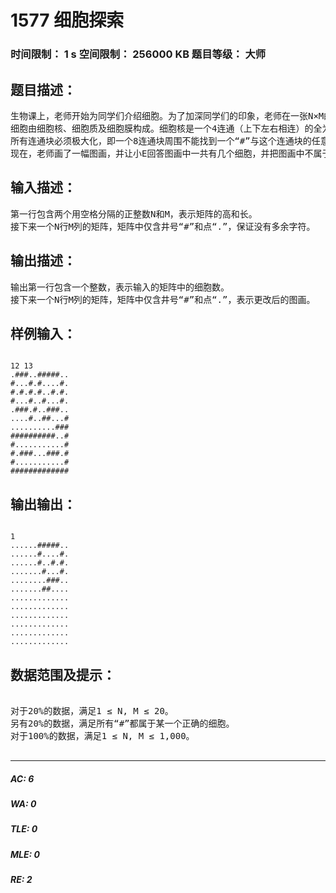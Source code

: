# 1577 细胞探索   
### 时间限制： 1 s     空间限制： 256000 KB     题目等级： 大师  
## 题目描述：  

<pre>
生物课上，老师开始为同学们介绍细胞。为了加深同学们的印象，老师在一张N×M的矩阵中定义了一种细胞，矩阵中仅有井号“#”和点“.”：
细胞由细胞核、细胞质及细胞膜构成。细胞核是一个4连通（上下左右相连）的全为“#”的连通块，它必须实心，即不能存在一个4连通的“.”连通块被其完全包围（所谓完全包围指的是，这个“.”连通块不能位于矩阵边界相邻，且它的4相邻格子均属于包含它的“#”连通块）。细胞膜是一个8连通（上下左右，以及4个对角方向）的全为“#”的非实心连通块。细胞膜仅包围一个4连通的区域，且这个区域内有且仅有一个细胞核，这个区域剩下的位置全为“.”。
所有连通块必须极大化，即一个8连通块周围不能找到一个“#”与这个连通块的任意一个“#”8连通；同样，对于一个4连通块周围不能找到一个“#”与这个连通块的任意一个“#”4连通。
现在，老师画了一幅图画，并让小E回答图画中一共有几个细胞，并把图画中不属于任何一个细胞的“#”改成“.”。
</pre>
  
  
## 输入描述：  

<pre>
第一行包含两个用空格分隔的正整数N和M，表示矩阵的高和长。
接下来一个N行M列的矩阵，矩阵中仅含井号“#”和点“.”，保证没有多余字符。
</pre>
  
  
## 输出描述：  

<pre>
输出第一行包含一个整数，表示输入的矩阵中的细胞数。
接下来一个N行M列的矩阵，矩阵中仅含井号“#”和点“.”，表示更改后的图画。
</pre>
  
  
## 样例输入：  

<pre><code>
12 13
.###..#####..
#...#.#....#.
#.#.#.#..#.#.
#...#..#...#.
.###.#..###..
....#..##...#
..........###
##########..#
#...........#
#.###...###.#
#...........#
#############
</code></pre>
  
  
## 输出输出：  

<pre><code>
1
......#####..
......#....#.
......#..#.#.
.......#...#.
........###..
.......##....
.............
.............
.............
.............
.............
.............
</code></pre>
  
  
## 数据范围及提示：  

<pre>

对于20%的数据，满足1 ≤ N, M ≤ 20。
另有20%的数据，满足所有“#”都属于某一个正确的细胞。
对于100%的数据，满足1 ≤ N, M ≤ 1,000。

</pre>
  
  
***  

##### AC: 6  
##### WA: 0  
##### TLE: 0  
##### MLE: 0  
##### RE: 2  
